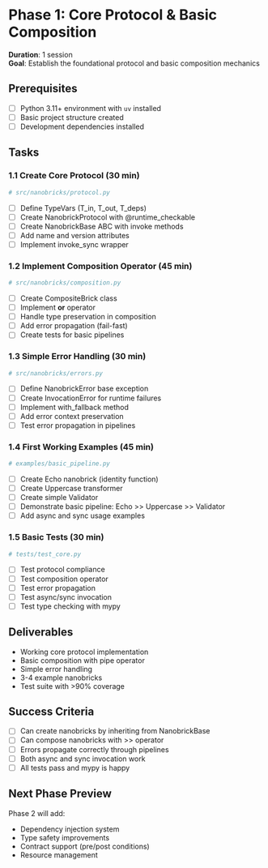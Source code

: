 # Phase 1: Core Protocol & Basic Composition

**Duration**: 1 session  
**Goal**: Establish the foundational protocol and basic composition mechanics

## Prerequisites
- [ ] Python 3.11+ environment with `uv` installed
- [ ] Basic project structure created
- [ ] Development dependencies installed

## Tasks

### 1.1 Create Core Protocol (30 min)
```python
# src/nanobricks/protocol.py
```
- [ ] Define TypeVars (T_in, T_out, T_deps)
- [ ] Create NanobrickProtocol with @runtime_checkable
- [ ] Create NanobrickBase ABC with invoke methods
- [ ] Add name and version attributes
- [ ] Implement invoke_sync wrapper

### 1.2 Implement Composition Operator (45 min)
```python
# src/nanobricks/composition.py
```
- [ ] Create CompositeBrick class
- [ ] Implement __or__ operator
- [ ] Handle type preservation in composition
- [ ] Add error propagation (fail-fast)
- [ ] Create tests for basic pipelines

### 1.3 Simple Error Handling (30 min)
```python
# src/nanobricks/errors.py
```
- [ ] Define NanobrickError base exception
- [ ] Create InvocationError for runtime failures
- [ ] Implement with_fallback method
- [ ] Add error context preservation
- [ ] Test error propagation in pipelines

### 1.4 First Working Examples (45 min)
```python
# examples/basic_pipeline.py
```
- [ ] Create Echo nanobrick (identity function)
- [ ] Create Uppercase transformer
- [ ] Create simple Validator
- [ ] Demonstrate basic pipeline: Echo >> Uppercase >> Validator
- [ ] Add async and sync usage examples

### 1.5 Basic Tests (30 min)
```python
# tests/test_core.py
```
- [ ] Test protocol compliance
- [ ] Test composition operator
- [ ] Test error propagation
- [ ] Test async/sync invocation
- [ ] Test type checking with mypy

## Deliverables
- Working core protocol implementation
- Basic composition with pipe operator
- Simple error handling
- 3-4 example nanobricks
- Test suite with >90% coverage

## Success Criteria
- [ ] Can create nanobricks by inheriting from NanobrickBase
- [ ] Can compose nanobricks with >> operator
- [ ] Errors propagate correctly through pipelines
- [ ] Both async and sync invocation work
- [ ] All tests pass and mypy is happy

## Next Phase Preview
Phase 2 will add:
- Dependency injection system
- Type safety improvements
- Contract support (pre/post conditions)
- Resource management